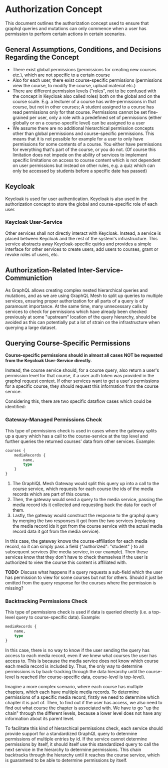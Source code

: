 # Authorization Concept

This document outlines the authorization concept used to ensure that graphql queries and mutations can only commence when a user has permission to perform certain actions in certain scenarios.

## General Assumptions, Conditions, and Decisions Regarding the Concept

* There exist global permissions (permissions for creating new courses etc.), which are not specific to a certain course
* Also for each user, there exist course-specific permissions (permissions view the course, to modify the course, upload material etc.)
* There are different permission levels ("roles", not to be confused with the concept in Keycloak also called roles) both on the global and on the course scale. E.g. a lecturer of a course has write-permissions in that course, but not in other courses; A student assigned to a course has read permissions only for that course. Permissions cannot be set fine-grained per user, only a role with a predefined set of permissions (either globally or on a course-specific level) can be assigned to a user
* We assume there are no additional hierarchical permission concepts other than global permissions and course-specific permissions. This means that it is not possible for example for a user to only have permissions for some contents of a course. You either have permissions for everything that's part of the course, or you do not. (Of course this limitation does not impede on the ability of services to implement specific limitations on access to course content which is not dependent on user permissions but instead on other rules, e.g. a quiz which can only be accessed by students before a specific date has passed)

## Keycloak

Keycloak is used for user authentication. Keycloak is also used in the authorization concept to store the global and course-specific role of each user.

### Keycloak User-Service

Other services shall not directly interact with Keycloak. Instead, a service is placed between Keycloak and the rest of the system's infrastructure. This service abstracts away Keycloak-specific quirks and provides a simple interface for other services to create users, add users to courses, grant or revoke roles of users, etc.

## Authorization-Related Inter-Service-Communiction

As GraphQL allows creating complex nested hierarchical queries and mutations, and as we are using GraphQL Mesh to split up queries to multiple services, ensuring proper authorization for all parts of a query is of paramount importance. At the same time, many unnecessary calls by services to check for permissions which have already been checked previously at some "upstream" location of the query hierarchy, should be avoided as this can potentially put a lot of strain on the infrastructure when querying a large dataset.

## Querying Course-Specific Permissions

**Course-specific permissions should in almost all cases NOT be requested from the Keycloak User-Service directly.**

Instead, the course service should, for a course query, also return a user's permission level for that course, if a user auth token was provided in the graphql request context. If other services want to get a user's permissions for a specific course, they should request this information from the course service.

Considering this, there are two specific dataflow cases which could be identified:

### Gateway-Managed Permissions Check

This type of permissions check is used in cases where the gateway splits up a query which has a call to the course-service at the top level and further queries the returned courses' data from other services. Example:

```graphql
courses {
    mediaRecords {
        name,
        type
    }
}
```

1. The GraphlQL Mesh Gateway would split this query up into a call to the course service, which requests for each course the ids of the media records which are part of this course.
2. Then, the gateway would send a query to the media service, passing the media record ids it collected and requesting back the data for each of them. 
3. Lastly, the gateway would construct the response to the graphql query by merging the two responses it got from the two services (replacing the media record ids it got from the course service with the actual media record data it got from the media service).

In this case, the gateway knows the course-affiliation for each media record, so it can simply pass a field {"authorized": "student" } to all subsequent services (the media service, in our example). Then these services know that they don't have to check themselves if the user is authorized to view the course this content is affiliated with.

**TODO:** Discuss what happens if a query requests a sub-field which the user has permission to view for some courses but not for others. Should it just be omitted from the query response for the courses where the permission is missing?



### Backtracking Permissions Check

This type of permissions check is used if data is queried directly (i.e. a top-level query to course-specific data). Example:

```graphql
mediaRecords {
    name,
    type
}
```

In this case, there is no way to know if the user sending the query has access to each media record, even if we knew what courses the user has access to. This is because the media service does not know which course each media record is included by. Thus, the only way to determine permissions is by back-tracking through the data hierarchy until the course-level is reached (for course-specific data, course-level is top-level).

Imagine a more complex scenario, where each course has multiple chapters, which each have multiple media records. To determine permissions of a specific media record, firstly we need to determine which chapter it is part of. Then, to find out if the user has access, we also need to find out what course the chapter is associated with. We have to go "up the chain" through the different levels, because a lower level does not have any information about its parent level.

To facilitate this kind of hierarchical permissions check, each service should provide support for a standardized GraphQL query to determine permissions of multiple entries by id. If the service cannot determine permissions by itself, it should itself use this standardized query to call the next service in the hierarchy to determine permissions. This chain backtracks through the hierarchy until it reaches the course service, which is guaranteed to be able to determine permissions by itself.